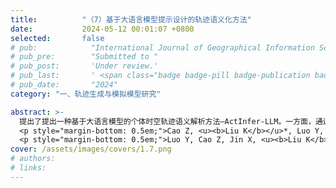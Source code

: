 ```yaml
---
title:          "（7）基于大语言模型提示设计的轨迹语义化方法"
date:           2024-05-12 00:01:07 +0800
selected:       false
# pub:            "International Journal of Geographical Information Science (IJGIS)"
# pub_pre:        "Submitted to "
# pub_post:       'Under review.'
# pub_last:       ' <span class="badge badge-pill badge-publication badge-success">Spotlight</span>'
# pub_date:       "2024"
category: "一、轨迹生成与模拟模型研究"

abstract: >-
  提出了提出一种基于大语言模型的个体时空轨迹语义解析方法—ActInfer-LLM。一方面，通过提出基于POI的区域关键地理特征识别方法，有效辅助了LLM理解时空轨迹并推理其活动语义；另一方面，通过提出针对性的LLM提示设计方案，实现了以零样本学习方式为时空轨迹赋予语义信息。
  <p style="margin-bottom: 0.5em;">Cao Z, <u><b>Liu K</b></u>*, Luo Y, Yin L, Chen Z. ActInfer-LLM: Inferring Activity Semantics from Raw Trajectories Through Geographic-Information Enhanced LLM Agents [J]. International Journal of Digital Earth, 2024.（中科院一区SCI，审稿中）</p>
  <p style="margin-bottom: 0.5em;">Luo Y, Cao Z, Jin X, <u><b>Liu K</b></u>*, Yin L*. Deciphering Human Mobility: Inferring Semantics of Trajectories with Large Language Models[C]. 2024 25th IEEE International Conference on Mobile Data Management (MDM), Brussels, Belgium, 2024: 289-294. （CCF-C类会议；EI收录）<a href='https://ieeexplore.ieee.org/stamp/stamp.jsp?arnumber=10591679' target='_blank'>[paper]</a></p>
cover: /assets/images/covers/1.7.png
# authors:
# links:
---
```

